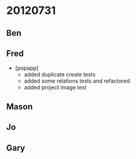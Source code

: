 # 20120731

## Ben



## Fred
- [popapp]
  - added duplicate create tests
  - added some relations tests and refactored
  - added project image test



## Mason



## Jo



## Gary